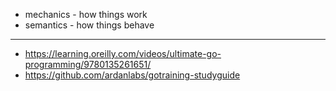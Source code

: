 * mechanics - how things work
* semantics - how things behave

---

* https://learning.oreilly.com/videos/ultimate-go-programming/9780135261651/
* https://github.com/ardanlabs/gotraining-studyguide
